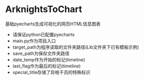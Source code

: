 # ArknightsToChart
基础pyecharts生成可视化的网页HTML信息图表

- 请保证python已配置pyecharts
- main.py作为项目入口
- target_path为程序读取的文件夹路径(Lib文件夹下已有模板示例)
- save_path为保存文件夹路径
- date_temp作为开始的标记(timeline)
- last_flag作为最后的标记(timeline)
- special_title存储了异格干员的特殊标识
